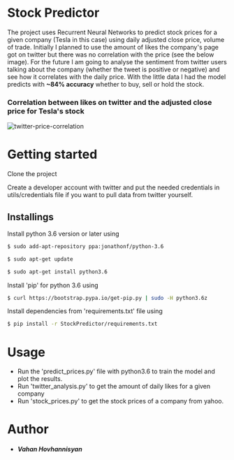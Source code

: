 # Stock Predictor
The project uses Recurrent Neural Networks to predict stock prices for a given company (Tesla in this case) using daily adjusted close price, volume of trade. Initially I planned to use the amount of likes the company's page got on twitter but there was no correlation with the price (see the below image). For the future I am going to analyse the sentiment from twitter users talking about the company (whether the tweet is positive or negative) and see how it correlates with the daily price. 
With the little data I had the model predicts with **~84% accuracy** whether to buy, sell or hold the stock.

### Correlation between likes on twitter and the adjusted close price for Tesla's stock

![twitter-price-correlation](https://user-images.githubusercontent.com/37872230/56995796-c8947000-6bb3-11e9-8df4-ba79aecd33ef.png)


# Getting started
Clone the project

Create a developer account with twitter and put the needed credentials in utils/credentials file if you want to pull data from twitter yourself.
## Installings
Install python 3.6 version or later using
```sh
$ sudo add-apt-repository ppa:jonathonf/python-3.6
```
```sh
$ sudo apt-get update
```
```sh
$ sudo apt-get install python3.6
```
 
Install 'pip' for python 3.6 using
```sh
$ curl https://bootstrap.pypa.io/get-pip.py | sudo -H python3.6z
```
Install dependencies from 'requirements.txt' file using 
```sh
$ pip install -r StockPredictor/requirements.txt
```


# Usage
- Run the 'predict_prices.py' file with python3.6 to train the model and plot the results. 
- Run 'twitter_analysis.py' to get the amount of daily likes for a given company
- Run 'stock_prices.py' to get the stock prices of a company from yahoo.

# Author
- ##### Vahan Hovhannisyan
